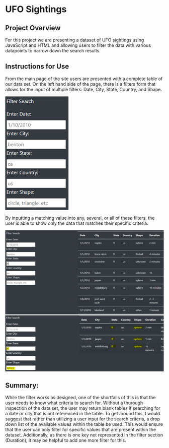 # UFO Sightings
## Project Overview
For this project we are presenting a dataset of UFO sightings using JavaScript and HTML and allowing users to filter the data with various datapoints to narrow down the search results.

## Instructions for Use
From the main page of the site users are presented with a complete table of our data set. On the left hand side of the page, there is a filters form that allows for the input
of multiple filters: Date, City, State, Country, and Shape. 

![filters](https://github.com/Ian-T-Dixon/UFOs/blob/main/static/images/filters.PNG)

By inputting a matching value into any, several, or all of these filters, the user is able to show only the data that matches
their specific criteria.

![filter FL](https://github.com/Ian-T-Dixon/UFOs/blob/main/static/images/filter_fl.PNG)
![filters FL and Shape](https://github.com/Ian-T-Dixon/UFOs/blob/main/static/images/filters_fl_multiple.PNG)

## Summary:
While the filter works as designed, one of the shortfalls of this is that the user needs to know what criteria to search for. Without a thurough inspection of the data set,
the user may return blank tables if searching for a date or city that is not referenced in the table. To get around this, I would suggest that rather than utilizing a user
input for the search criteria, a drop down list of the available values within the table be used. This would ensure that the user can only filter for specific values that
are present within the dataset. Additionally, as there is one key not represented in the filter section (Duration), it may be helpful to add one more filter for this. 
